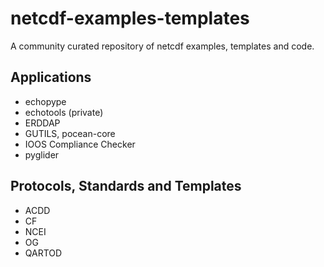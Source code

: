 # netcdf-examples-templates

A community curated repository of netcdf examples, templates and code.

## Applications

* echopype
* echotools (private)
* ERDDAP
* GUTILS, pocean-core
* IOOS Compliance Checker
* pyglider

## Protocols, Standards and Templates

* ACDD
* CF
* NCEI
* OG
* QARTOD

